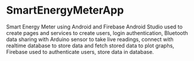 # SmartEnergyMeterApp
Smart Energy Meter using Android and Firebase
Android Studio used to create pages and services to create users, login authentication, Bluetooth data sharing with Arduino sensor to take live readings, connect with realtime database to store data and fetch stored data to plot graphs, Firebase used to authenticate users, store data in database.
